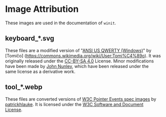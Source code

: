 # Image Attribution

These images are used in the documentation of `winit`.

## keyboard_*.svg

These files are a modified version of "[ANSI US QWERTY (Windows)](https://commons.wikimedia.org/wiki/File:ANSI_US_QWERTY_(Windows).svg)"
by [Tomiĉo] (https://commons.wikimedia.org/wiki/User:Tomi%C4%89o). It was
originally released under the [CC-BY-SA 4.0](https://creativecommons.org/licenses/by-sa/4.0/deed.en)
License. Minor modifications have been made by [John Nunley](https://github.com/notgull),
which have been released under the same license as a derivative work.

## tool_*.webp

These files are converted versions of
[W3C Pointer Events spec images](https://github.com/w3c/pointerevents/tree/93938ae7fe0172e2ae7587ad7d7c4fc8562d7153/images)
by [patrickhlauke](https://github.com/patrickhlauke). It is licensed under the
[W3C Software and Document License](https://www.w3.org/copyright/software-license).
